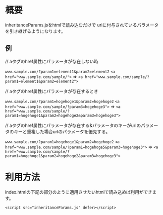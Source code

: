 # 概要
inheritanceParams.jsをhtmlで読み込むだけで
urlに付与されているパラメータを引き継げるようになります。

## 例
// aタグのhref属性にパラメータが存在しない時

`www.sample.com/?param1=element1&param2=element2`
`<a href="www.sample.com/sample/">` => `<a href="www.sample.com/sample/?param1=element1&param2=element2">`

// aタグのhref属性にパラメータが存在するとき

`www.sample.com/?param1=hogehoge1&param2=hogehoge2`
`<a href="www.sample.com/sample/?param3=hogehoge3">` => `<a href="www.sample.com/sample/?param1=hogehoge1&param2=hogehoge2&param3=hogehoge3">`

// aタグのhref属性にパラメータが存在する&パラメータのキーがurlのパラメータのキーと重複した場合urlのパラメータを優先する。

`www.sample.com/?param1=hogehoge1&param2=hogehoge2`
`<a href="www.sample.com/sample/?param1=hogehoge5&param3=hogehoge3">` => `<a href="www.sample.com/sample/?param1=hogehoge1&param2=hogehoge2&param3=hogehoge3">`


# 利用方法
index.htmlの下記の部分のように適用させたいhtmlで読み込めば利用ができます。

`<script src="inheritanceParams.js" defer></script>`

